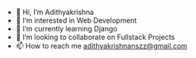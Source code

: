 - 👋 Hi, I’m Adithyakrishna
- 👀 I’m interested in Web Development
- 🌱 I’m currently learning Django 
- 💞️ I’m looking to collaborate on Fullstack Projects
- 📫 How to reach me adithyakrishnanszz@gmail.com

<!---
ZLaTaN003/ZLaTaN003 is a ✨ special ✨ repository because its `README.md` (this file) appears on your GitHub profile.
You can click the Preview link to take a look at your changes.
--->
